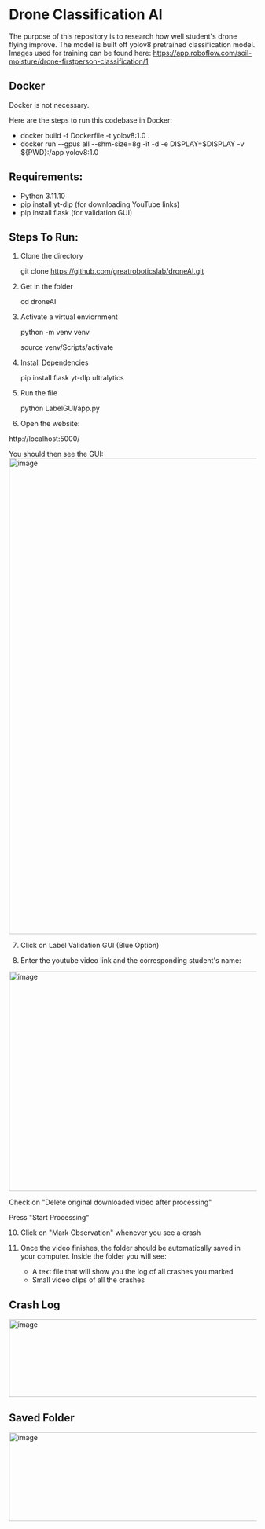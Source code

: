# Drone Classification AI
The purpose of this repository is to research how well student's drone flying improve. The model is built off yolov8 pretrained classification model. Images used for training can be found here: https://app.roboflow.com/soil-moisture/drone-firstperson-classification/1
## Docker

Docker is not necessary.

Here are the steps to run this codebase in Docker:
- docker build -f Dockerfile -t yolov8:1.0 .
- docker run --gpus all --shm-size=8g -it -d -e DISPLAY=$DISPLAY -v ${PWD}:/app yolov8:1.0

## Requirements:
- Python 3.11.10
- pip install yt-dlp (for downloading YouTube links)
- pip install flask (for validation GUI)

## Steps To Run:
1. Clone the directory

   git clone https://github.com/greatroboticslab/droneAI.git

3. Get in the folder
   
   cd droneAI

5. Activate a virtual enviornment
   
   python -m venv venv
   
   source venv/Scripts/activate

7. Install Dependencies
   
   pip install flask yt-dlp ultralytics

9. Run the file
    
   python LabelGUI/app.py

11. Open the website:
    
   http://localhost:5000/

You should then see the GUI:
<img width="1833" height="969" alt="image" src="https://github.com/user-attachments/assets/b2920f4f-b0b6-4a22-a4c0-18c93d9349ca" />

7. Click on Label Validation GUI (Blue Option)

8. Enter the youtube video link and the corresponding student's name:
<img width="1043" height="447" alt="image" src="https://github.com/user-attachments/assets/39dda6c4-3f39-46f4-930d-6385ce96a25d" />

Check on "Delete original downloaded video after processing"

Press "Start Processing"

10. Click on "Mark Observation" whenever you see a crash

11. Once the video finishes, the folder should be automatically saved in your computer.
    Inside the folder you will see:
    - A text file that will show you the log of all crashes you marked
    - Small video clips of all the crashes

## Crash Log
<img width="689" height="158" alt="image" src="https://github.com/user-attachments/assets/8eb10fe3-6e28-4687-97f3-8c62a53b894f" />

## Saved Folder
<img width="508" height="181" alt="image" src="https://github.com/user-attachments/assets/938245ed-981c-478c-bf67-f7278f528f3e" />


